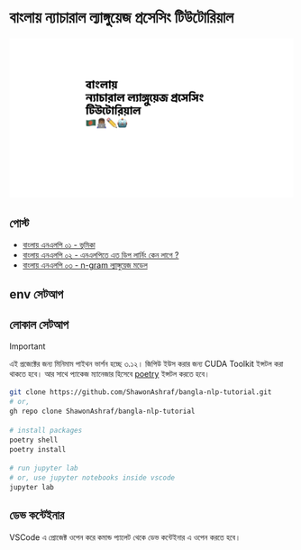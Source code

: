# বাংলায় ন্যাচারাল ল্যাঙ্গুয়েজ প্রসেসিং টিউটোরিয়াল

![cover image](cover.jpeg)

## পোস্ট 
- [বাংলায় এনএলপি ০১ - ভূমিকা](https://blog.shawonashraf.com/bnnlp-01-intro)
- [বাংলায় এনএলপি ০২ - এনএলপিতে এত ডিপ লার্নিং কেন লাগে ?](https://blog.shawonashraf.com/bnnlp-02-nlp-dl)
- [বাংলায় এনএলপি ০৩ - n-gram ল্যাঙ্গুয়েজ মডেল](https://blog.shawonashraf.com/bnnlp-03-ngram)

## env সেটআপ 

## লোকাল সেটআপ

> [!IMPORTANT]
> এই প্রজেক্টের জন্য মিনিমাম পাইথন ভার্শন হচ্ছে ৩.১২। জিপিউ ইউস করার জন্য CUDA Toolkit ইন্সটল করা থাকতে হবে। আর সাথে প্যাকেজ ম্যানেজার হিসেবে [poetry](https://python-poetry.org/) ইন্সটল করতে হবে। 


```bash
git clone https://github.com/ShawonAshraf/bangla-nlp-tutorial.git
# or,
gh repo clone ShawonAshraf/bangla-nlp-tutorial

# install packages
poetry shell 
poetry install

# run jupyter lab
# or, use jupyter notebooks inside vscode
jupyter lab
```
## ডেভ কন্টেইনার 

VSCode এ প্রোজেক্ট ওপেন করে কমান্ড প্যালেট থেকে ডেভ কন্টেইনার এ ওপেন করতে হবে। 
